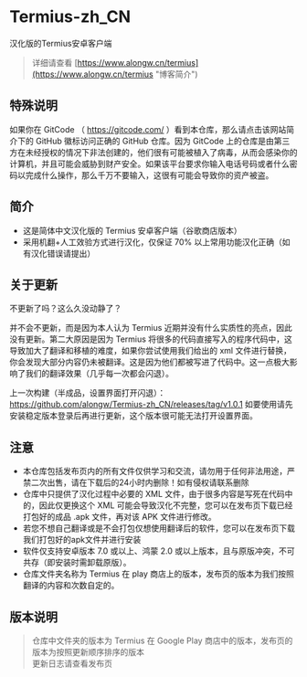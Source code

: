 # Termius-zh_CN
汉化版的Termius安卓客户端  
> 详细请查看 [https://www.alongw.cn/termius](https://www.alongw.cn/termius "博客简介")  
## 特殊说明

如果你在 GitCode （ https://gitcode.com/ ）看到本仓库，那么请点击该网站简介下的 GitHub 徽标访问正确的 GitHub 仓库。因为 GitCode 上的仓库是由第三方在未经授权的情况下非法创建的，他们很有可能被植入了病毒，从而会感染你的计算机，并且可能会威胁到财产安全。如果该平台要求你输入电话号码或者什么密码以完成什么操作，那么千万不要输入，这很有可能会导致你的资产被盗。

## 简介
- 这是简体中文汉化版的 Termius 安卓客户端（谷歌商店版本）  
- 采用机翻+人工效验方式进行汉化，仅保证 70% 以上常用功能汉化正确（如有汉化错误请提出）  
## 关于更新

不更新了吗？这么久没动静了？

并不会不更新，而是因为本人认为 Termius 近期并没有什么实质性的亮点，因此没有更新。第二大原因是因为 Termius 将很多的代码直接写入的程序代码中，这导致加大了翻译和移植的难度，如果你尝试使用我们给出的 xml 文件进行替换，你会发现大部分内容仍未被翻译。这是因为他们都被写进了代码中。这一点极大影响了我们的翻译效果（几乎每一次都会闪退）。

上一次构建（半成品，设置界面打开闪退）：https://github.com/alongw/Termius-zh_CN/releases/tag/v1.0.1
如要使用请先安装稳定版本登录后再进行更新，这个版本很可能无法打开设置界面。

## 注意  

- 本仓库包括发布页内的所有文件仅供学习和交流，请勿用于任何非法用途，严禁二次出售，请在下载后的24小时内删除！如有侵权请联系删除  
- 仓库中只提供了汉化过程中必要的 XML 文件，由于很多内容是写死在代码中的，因此仅更换这个 XML 可能会导致汉化不完整，您可以在发布页下载已经打包好的成品 .apk 文件，再对该 APK 文件进行修改。
- 若您不想自己翻译或是不会打包仅想使用翻译后的软件，您可以在发布页下载我们打包好的apk文件并进行安装
- 软件仅支持安卓版本 7.0 或以上、鸿蒙 2.0 或以上版本，且与原版冲突，不可共存（即安装时需卸载原版）。    
- 仓库文件夹名称为 Termius 在 play 商店上的版本，发布页的版本为我们按照翻译的内容和次数自定的。
## 版本说明  
> 仓库中文件夹的版本为 Termius 在 Google Play 商店中的版本，发布页的版本为按照更新顺序排序的版本  
> 更新日志请查看发布页
